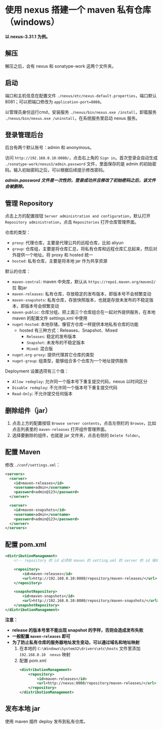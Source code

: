 # 使用 nexus 搭建一个 maven 私有仓库（windows）

**以 nexus-3.31.1 为例。**

## 解压

解压之后，会有 nexus 和 sonatype-work 这两个文件夹。

## 启动

端口和主机信息在配置文件 ```./nexus/etc/nexus-default.properties```，端口默认 8081；可以把端口修改为 ```application-port=8080```。

以管理员身份运行cmd，安装服务 ```./nexus/bin/nexus.exe /install```，卸载服务 ```./nexus/bin/nexus.exe /uninstall```，在系统服务里启动 nexus 服务。

## 登录管理后台

后台有两个默认账号：admin 和 anonymous。

访问 ```http://192.168.0.10:8080/```，点击右上角的 ```Sign in```。首次登录会自动生成 ```./sonatype-work/nexus3/admin.password``` 文件，里面保存的是 admin 的初始密码。输入初始密码之后，可以根据后续提示修改密码。

***admin.password 文件是一次性的，登录成功并且修改了初始密码之后，该文件会被删除。***

## 管理 Repository

点击上方的配置按钮 ```Server administration and configuration```，默认打开 ```Repository administration```，点击 ```Repositories``` 打开仓库管理界面。

仓库的类型：

- ```proxy```: 代理仓库，主要是代理公共的远程仓库，比如 aliyun 
- ```group```: 仓库组，主要是将仓库汇总，将私有仓库和远程仓库汇总起来，然后对外提供一个地址。将 proxy 和 hosted 统一
- ```hosted```: 私有仓库，主要是将本地 jar 作为共享资源

默认的仓库：

- ```maven-central```: maven 中央库，默认从 ```https://repo1.maven.org/maven2/``` 拉 取jar
- ```maven-releases```: 私有仓库，存放稳定的发布版本，即版本号不会频繁变动
- ```maven-snapshots```: 私有仓库，存放快照版本，也就是存放未发布的不稳定版本，即版本号会频繁变动
- ```maven-public```: 仓库分组，把上面三个仓库组合在一起对外提供服务，在本地 maven 的配置文件 settings.xml 中使用
- ```nuget-hosted```: 本地存储，像官方仓库一样提供本地私有仓库的功能
   - hosted 有三种方式：Releases、Snapshot、Mixed
      - ```Releases```: 稳定的发布版本
      - ```Snapshot```: 未发布的不稳定版本
      - ```Mixed```: 混合版
- ```nuget.org-proxy```: 提供代理其它仓库的类型
- ```nuget-group```: 组类型，能够组合多个仓库为一个地址提供服务

Deployment 设置选项有三个值：

- ```Allow redeploy```: 允许同一个版本号下重复提交代码，nexus 以时间区分
- ```Disable redeploy```: 不允许同一个版本号下重复提交代码
- ```Read-Only```: 不允许提交任何版本

## 删除组件（jar）

1. 点击上方的配置按钮 ```Browse server contents```，点击左侧栏的 ```Browse```，比如点击列表里的 ```maven-releases``` 打开组件管理界面。
2. 选择要删除的组件，也就是 jar 文件夹，点击右侧的 ```Delete folder```。

## 配置 Maven

修改 ```./conf/settings.xml```：

```xml
<servers>
  <server>
    <id>maven-releases</id>
    <username>admin</username>
    <password>admin@123</password>
  </server>

  <server>
    <id>maven-snapshots</id>
    <username>admin</username>
    <password>admin@123</password>
  </server>
</servers>
```

## 配置 pom.xml

```xml
<distributionManagement>
    <!-- repository 的 id 必须和 maven 的 setting.xml 的 server 的 id 保持一致, 才能获取到 nexus 的账号密码 -->

    <repository>
        <id>maven-releases</id>
        <url>http://192.168.0.10:8080/repository/maven-releases/</url>
    </repository>

    <snapshotRepository>
        <id>maven-snapshots</id>
        <url>http://192.168.0.10:8080/repository/maven-snapshots/</url>
    </snapshotRepository>
</distributionManagement>
```

**注意：**

- **release 的版本号里不能出现 snapshot 的字样，否则会造成发布失败**
- **一般配置 ```maven-releases``` 即可**
- **为了防止私有仓库的服务器地址发生变动，可以通过域名和地址映射**
   1. 在本地的 ```C:\Windows\System32\drivers\etc\hosts``` 文件里添加 ```192.168.0.10  nexus``` 映射
   2. 配置 pom.xml
      ```xml
      <distributionManagement>
          <repository>
              <id>maven-releases</id>
              <url>http://nexus:8080/repository/maven-releases/</url>
          </repository>
      </distributionManagement>
      ```

## 发布本地 jar

使用 maven 插件 deploy 发布到私有仓库。
